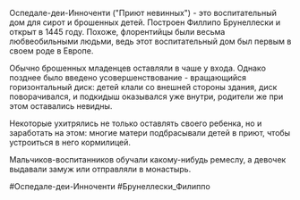Оспедале-деи-Инноченти ("Приют невинных") - это воспитательный дом для сирот и брошенных детей. Построен Филлипо Брунеллески и открыт в 1445 году. Похоже, флорентийцы были весьма любвеобильными людьми, ведь этот воспитательный дом был первым в своем роде в Европе.

Обычно брошенных младенцев оставляли в чаше у входа. Однако позднее было введено усовершенствование - вращающийся горизонтальный диск: детей клали со внешней стороны здания, диск поворачивался, и подкидыш оказывался уже внутри, родители же при этом оставались невидны.

Некоторые ухитрялись не только оставлять своего ребенка, но и заработать на этом: многие матери подбрасывали детей в приют, чтобы устроиться в него кормилицей.

Мальчиков-воспитанников обучали какому-нибудь ремеслу, а девочек выдавали замуж или отправляли в монастырь.

#Оспедале-деи-Инноченти
#Брунеллески_Филиппо 